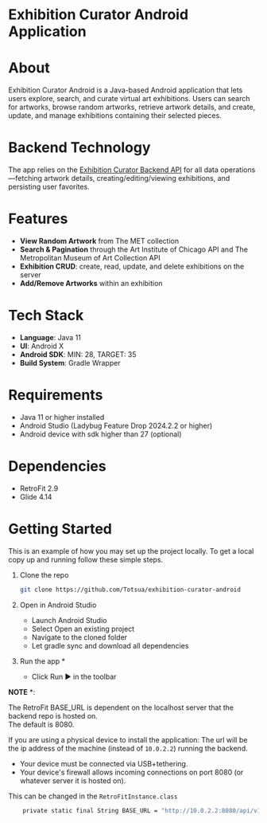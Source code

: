 
# Exhibition Curator Android Application
# About
Exhibition Curator Android is a Java-based Android application that lets users explore, search, and curate virtual art exhibitions.
Users can search for artworks, browse random artworks, retrieve artwork details, and create, update, and manage exhibitions containing their selected pieces.

# Backend Technology
The app relies on the [Exhibition Curator Backend API](https://github.com/Totsua/exhibition-curator-backend) for all data operations—fetching artwork details, creating/editing/viewing exhibitions, and persisting user favorites.

# Features

- **View Random Artwork** from The MET collection
- **Search & Pagination** through the Art Institute of Chicago API and The Metropolitan Museum of Art Collection API
- **Exhibition CRUD**: create, read, update, and delete exhibitions on the server
- **Add/Remove Artworks** within an exhibition

# Tech Stack
- **Language**: Java 11
- **UI**: Android X
- **Android SDK**:  MIN: 28, TARGET: 35
- **Build System**: Gradle Wrapper

# Requirements
- Java 11 or higher installed
- Android Studio (Ladybug Feature Drop 2024.2.2 or higher)
- Android device with sdk higher than 27 (optional)

# Dependencies
- RetroFit 2.9
- Glide 4.14


# Getting Started

This is an example of how you may set up the project locally.
To get a local copy up and running follow these simple steps.

1. Clone the repo
   ```sh
   git clone https://github.com/Totsua/exhibition-curator-android
   ```
2. Open in Android Studio
    - Launch Android Studio
    - Select Open an existing project
    - Navigate to the cloned folder
    - Let gradle sync and download all dependencies

3. Run the app *
    - Click Run ▶︎ in the toolbar

**NOTE** *:

The RetroFit BASE_URL is dependent on the localhost server that the backend repo is hosted on.  
The default is 8080.

If you are using a physical device to install the application:
The url will be the ip address of the machine (instead of `10.0.2.2`) running the backend.
- Your device must be connected via USB+tethering.
- Your device's firewall allows incoming connections on port 8080 (or whatever server it is hosted on).



This can be changed in the `RetroFitInstance.class`
```sh
    private static final String BASE_URL = "http://10.0.2.2:8080/api/v1/exhibitioncurator/";
```